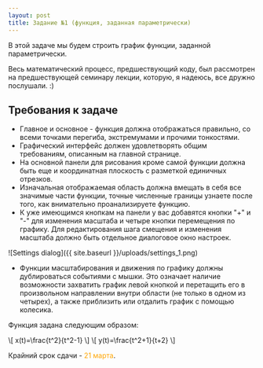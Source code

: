 ```yaml
---
layout: post
title: Задание №1 (функция, заданная параметрически)
---
```


В этой задаче мы будем строить график функции, заданной параметрически.

Весь математический процесс, предшествующий коду, был рассмотрен на предшествующей семинару лекции, которую, я надеюсь, все дружно послушали. :)

## Требования к задаче

 * Главное и основное - функция должна отображаться правильно, со всеми точками перегиба, экстремумами и прочими тонкостями.
 * Графический интерфейс должен удовлетворять общим требованиям, описанным на главной странице.
 * На основной панели для рисования кроме самой функции должна быть еще и координатная плоскость с разметкой единичных отрезков.
 * Изначальная отображаемая область должна вмещать в себя все значимые части функции, точные численные границы узнаете после того, как внимательно проанализируете функцию.
 * К уже имеющимся кнопкам на панели у вас добавятся кнопки "+" и "-" для изменения масштаба и четыре кнопки перемещения по графику. Для редактирования шага смещения и изменения масштаба должно быть отдельное диалоговое окно настроек.
 
![Settings dialog]({{ site.baseurl }}/uploads/settings_1.png) 
 
 * Функции масштабирования и движения по графику должны дублироваться событиями с мышки. Это означает наличие возможности захватить график левой кнопкой и перетащить его в произвольном направлении внутри области (не только в одном из четырех), а также приблизить или отдалить график с помощью колесика.

Функция задана следующим образом:

\\[  x(t)=\frac{t^2}{t^2-1} \\]
\\[ y(t)=\frac{t^2+1}{t+2} \\]

Крайний срок сдачи - <span style="color:orange">21 марта</span>.
